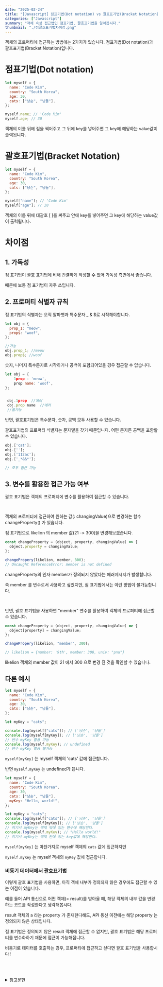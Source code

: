 ```yaml
---
date: "2025-02-24"
title: "[Javascript] 점표기법(Dot notation) vs 괄호표기법(Bracket Notation)"
categories: ["Javascript"]
summary: "객체 속성 접근법인 점표기법, 괄호표기법을 알아봅시다."
thumbnail: "./점괄호표기법차이점.png"
---
```


객체의 프로퍼티에 접근하는 방법에는 2가지가 있습니다. 점표기법(Dot notation)과 괄호표기법(Bracket Notation)입니다.

# 점표기법(Dot notation)

```js
let myself = {
  name: "Code Kim",
  country: "South Korea",
  age: 30,
  cats: ["냥순", "냥돌"],
};

myself.name; // 'Code Kim'
myself.age; // 30
```

객체의 이름 뒤에 점을 찍어주고 그 뒤에 key를 넣어주면 그 key에 해당하는 value값이 출력됩니다.

# 괄호표기법(Bracket Notation)

```js
let myself = {
  name: "Code Kim",
  country: "South Korea",
  age: 30,
  cats: ["냥순", "냥돌"],
};

myself["name"]; // 'Code Kim'
myself["age"]; // 30
```

객체의 이름 뒤에 대괄호 [ ]를 써주고 안에 key를 넣어주면 그 key에 해당하는 value값이 출력됩니다.

# 차이점

## 1. 가독성

점 표기법이 괄호 표기법에 비해 간결하게 작성할 수 있어 가독성 측면에서 좋습니다.

때문에 보통 점 표기법이 자주 쓰입니다.

## 2. 프로퍼티 식별자 규칙

점 표기법의 식별자는 오직 알파벳과 특수문자 \_ & $로 시작해야합니다.

```js
let obj = {
  prop_1: "meow",
  prop$: "woof",
};

//가능
obj.prop_1; //meow
obj.prop$; //woof
```

숫자, 나머지 특수문자로 시작하거나 공백이 포함되어있을 경우 접근할 수 없습니다.

```js
let obj = {
	1prop : 'meow',
	prop name: 'woof',
};


 obj.1prop  //에러
 obj.prop name  //에러
 //불가능
```

반면, 괄호표기법은 특수문자, 숫자, 공백 모두 사용할 수 있습니다.

괄호표기법의 프로퍼티 식별자는 문자열을 갖기 때문입니다. 어떤 문자든 공백을 포함할 수 있습니다.

```js
obj.['cat'];
obj.[''];
obj.['112ac'];
obj.['_*&&*'];

// 모두 접근 가능

```

## 3. 변수를 활용한 접근 가능 여부

괄호 표기법은 객체의 프로퍼티에 변수를 활용하여 접근할 수 있습니다.

<br>

객체의 프로퍼티에 접근하여 원하는 값(: changingValue)으로 변경하는 함수 changeProperty() 가 있습니다.

점 표기법으로 likelion 의 member 값(21 -> 300)을 변경해보겠습니다.

```js
const changeProperty = (object, property, changingValue) => {
  object.property = changingValue;
};

changePropery(likelion, member, 300);
// Uncaught ReferenceError: member is not defined
```

changeProperty의 인자 member가 정의되지 않았다는 에러메시지가 발생합니다.

즉 member 를 변수로서 사용하고 싶었지만, 점 표기법에서는 이런 방법이 불가능합니다.

<br>

반면, 괄호 표기법을 사용하면 "member" 변수를 활용하여 객체의 프로퍼티에 접근할 수 있습니다.

```js
const changeProperty = (object, property, changingValue) => {
  object[property] = changingValue;
};

changePropery(likelion, "member", 300);

// likelion = {number: '9th', member: 300, univ: "pnu"}
```

likelion 객체의 member 값이 21 에서 300 으로 변경 된 것을 확인할 수 있습니다.

## 다른 예시

```js
let myself = {
  name: "Code Kim",
  country: "South Korea",
  age: 30,
  cats: ["냥순", "냥돌"],
};

let myKey = "cats";

console.log(myself["cats"]); // ['냥순', '냥돌']
console.log(myself[myKey]); // ['냥순', '냥돌']
// 변수 myKey 활용 가능
console.log(myself.myKey); // undefined
// 변수 myKey 활용 불가능
```

`myself[myKey]` 는 myself 객체의 'cats' 값에 접근합니다.

반면 `myself.myKey` 는 undefined가 뜹니다.

```js
let myself = {
  name: "Code Kim",
  country: "South Korea",
  age: 30,
  cats: ["냥순", "냥돌"],
  myKey: "Hello, world!",
};

let myKey = "cats";
console.log(myself["cats"]); // ['냥순', '냥돌']
console.log(myself[myKey]); // ['냥순', '냥돌']
// 여기서 myKey는 객체 밖에 있는 변수에 해당한다.
console.log(myself.myKey); // "Hello world!"
// 여기서 myKey는 객체 안에 있는 key값에 해당한다.
```

`myself[myKey]` 는 마찬가지로 myself 객체의 `cats` 값에 접근하지만

`myself.myKey` 는 myself 객체의 `myKey` 값에 접근합니다.

### 비동기 데이터에서 괄호표기법

이렇게 괄호 표기법을 사용하면, 아직 객체 내부가 정의되지 않은 경우에도 접근할 수 있는 이점이 있습니다.

예를 들어 API 통신으로 어떤 객체(= result)를 받아올 때, 해당 객체의 내부 값을 변경하는 코드를 작성한다고 생각해봅시다.

result 객체의 a 라는 property 가 존재한다해도, API 통신 이전에는 해당 property 는 정의되지 않은 상태입니다.

점 표기법은 정의되지 않은 result 객체에 접근할 수 없지만, 괄호 표기법은 해당 프로퍼티를 변수화하기 때문에 접근이 가능해집니다.

비동기로 데이터를 호출하는 경우, 프로퍼티에 접근하고 싶다면 괄호 표기법을 사용합시다 !

<br>
<br>
<br>

<details>

<summary>참고문헌</summary>

<div markdown="1">

https://junior-datalist.tistory.com/157

https://velog.io/@ktg6360/TIL-015-%EC%A0%90%ED%91%9C%EA%B8%B0%EB%B2%95Dot-Notation-vs-%EA%B4%84%ED%98%B8%ED%91%9C%EA%B8%B0%EB%B2%95Bracket-Notation

https://youngban.tistory.com/46

</div>

</details>
